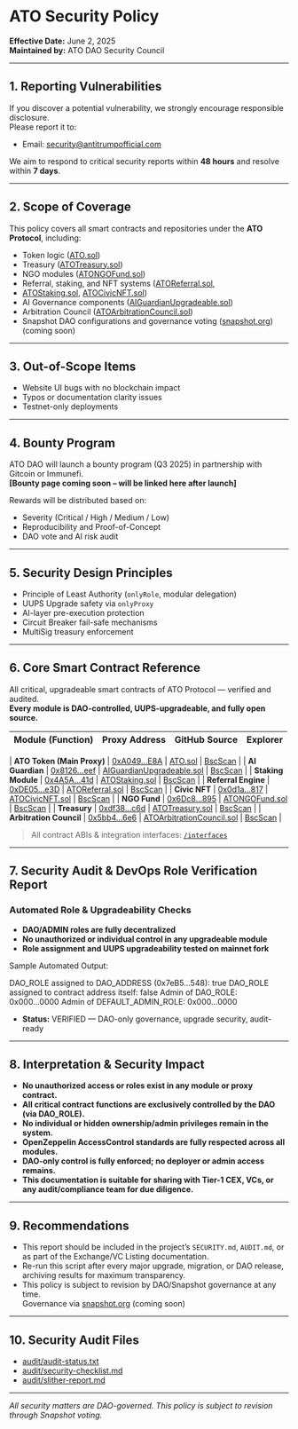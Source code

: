 # ATO Security Policy

**Effective Date:** June 2, 2025  
**Maintained by:** ATO DAO Security Council

---

## 1. Reporting Vulnerabilities

If you discover a potential vulnerability, we strongly encourage responsible disclosure.  
Please report it to:

- Email: [security@antitrumpofficial.com](mailto:security@antitrumpofficial.com)  
<!-- GPG Key: (coming soon) -->

We aim to respond to critical security reports within **48 hours** and resolve within **7 days**.

---

## 2. Scope of Coverage

This policy covers all smart contracts and repositories under the **ATO Protocol**, including:
- Token logic ([ATO.sol](contracts/core/ATO.sol))
- Treasury ([ATOTreasury.sol](contracts/modules/treasury/ATOTreasury.sol))
- NGO modules ([ATONGOFund.sol](contracts/modules/ngo/ATONGOFund.sol))
- Referral, staking, and NFT systems ([ATOReferral.sol](contracts/modules/referral/ATOReferral.sol),
- [ATOStaking.sol](contracts/modules/staking/ATOStaking.sol), [ATOCivicNFT.sol](contracts/modules/nft/ATOCivicNFT.sol))
- AI Governance components ([AIGuardianUpgradeable.sol](contracts/core/AIGuardianUpgradeable.sol))
- Arbitration Council ([ATOArbitrationCouncil.sol](contracts/modules/arbitration/ATOArbitrationCouncil.sol))
- Snapshot DAO configurations and governance voting ([snapshot.org](https://snapshot.org/#/ato.eth)) (coming soon)

---

## 3. Out-of-Scope Items

- Website UI bugs with no blockchain impact
- Typos or documentation clarity issues
- Testnet-only deployments

---

## 4. Bounty Program

ATO DAO will launch a bounty program (Q3 2025) in partnership with Gitcoin or Immunefi.  
**[Bounty page coming soon – will be linked here after launch]**

Rewards will be distributed based on:
- Severity (Critical / High / Medium / Low)
- Reproducibility and Proof-of-Concept
- DAO vote and AI risk audit

---

## 5. Security Design Principles

- Principle of Least Authority (`onlyRole`, modular delegation)
- UUPS Upgrade safety via `onlyProxy`
- AI-layer pre-execution protection
- Circuit Breaker fail-safe mechanisms
- MultiSig treasury enforcement

---

## 6. Core Smart Contract Reference

All critical, upgradeable smart contracts of ATO Protocol — verified and audited.  
**Every module is DAO-controlled, UUPS-upgradeable, and fully open source.**

| Module (Function)           | Proxy Address                                                                            | GitHub Source                                                           | Explorer                                     
|-----------------------------|------------------------------------------------------------------------------------------|-------------------------------------------------------------------------|----------------

| **ATO Token (Main Proxy)**  | [0xA049...E8A](https://bscscan.com/address/0xA04973912507064d0E7130b78eb527b68ca04E8A)   | [ATO.sol](contracts/core/ATO.sol)                                       | [BscScan](https://bscscan.com/address/0xA04973912507064d0E7130b78eb527b68ca04E8A)    |
| **AI Guardian**             | [0x8126...eef](https://bscscan.com/address/0x8126833b3128355A65Bc6416cb08AD4926949eef)   | [AIGuardianUpgradeable.sol](contracts/core/AIGuardianUpgradeable.sol)   | [BscScan](https://bscscan.com/address/0x8126833b3128355A65Bc6416cb08AD4926949eef)    |
| **Staking Module**          | [0x4A5A...41d](https://bscscan.com/address/0x4A5A98E56629cfC451eCe4503089DE9856A8841d)   | [ATOStaking.sol](contracts/modules/staking/ATOStaking.sol)              | [BscScan](https://bscscan.com/address/0x4A5A98E56629cfC451eCe4503089DE9856A8841d)    |
| **Referral Engine**         | [0xDE05...e3D](https://bscscan.com/address/0xDE055393D97d8b207faA2805319a0366A3631e3D)   | [ATOReferral.sol](contracts/modules/referral/ATOReferral.sol)           | [BscScan](https://bscscan.com/address/0xDE055393D97d8b207faA2805319a0366A3631e3D)    |
| **Civic NFT**               | [0x0d1a...817](https://bscscan.com/address/0x0d1aDf09d519ADA5F7894ea11Ac86Cc57A3f0817)   | [ATOCivicNFT.sol](contracts/modules/nft/ATOCivicNFT.sol)                | [BscScan](https://bscscan.com/address/0x0d1aDf09d519ADA5F7894ea11Ac86Cc57A3f0817)    |
| **NGO Fund**                | [0x6Dc8...895](https://bscscan.com/address/0x6Dc86480BdAC456F00585e95eFe138E4Bb527895)   | [ATONGOFund.sol](contracts/modules/ngo/ATONGOFund.sol)                  | [BscScan](https://bscscan.com/address/0x6Dc86480BdAC456F00585e95eFe138E4Bb527895)    |
| **Treasury**                | [0xdf38...c6d](https://bscscan.com/address/0xdf380eb404C33abF3c5793543cb9Efdd35c9Ec6d)   | [ATOTreasury.sol](contracts/modules/treasury/ATOTreasury.sol)           | [BscScan](https://bscscan.com/address/0xdf380eb404C33abF3c5793543cb9Efdd35c9Ec6d)    |
| **Arbitration Council**     | [0x5bb4...6e6](https://bscscan.com/address/0x5bb43A0417b2363e79fFaCE25894d1EF1159D6e6)   | [ATOArbitrationCouncil.sol](contracts/modules/arbitration/ATOArbitrationCouncil.sol) | [BscScan](https://bscscan.com/address/0x5bb43A0417b2363e79fFaCE25894d1EF1159D6e6)    |

> All contract ABIs & integration interfaces: [`/interfaces`](https://github.com/antitrumpofficial/ATO-DAO-Stack/tree/main/interfaces)

---

## 7. Security Audit & DevOps Role Verification Report

### Automated Role & Upgradeability Checks

- **DAO/ADMIN roles are fully decentralized**
- **No unauthorized or individual control in any upgradeable module**
- **Role assignment and UUPS upgradeability tested on mainnet fork**

Sample Automated Output:

DAO_ROLE assigned to DAO_ADDRESS (0x7eB5...548): true
DAO_ROLE assigned to contract address itself: false
Admin of DAO_ROLE: 0x000...0000
Admin of DEFAULT_ADMIN_ROLE: 0x000...0000


- **Status:** VERIFIED — DAO-only governance, upgrade security, audit-ready

---

## 8. Interpretation & Security Impact

- **No unauthorized access or roles exist in any module or proxy contract.**
- **All critical contract functions are exclusively controlled by the DAO (via DAO_ROLE).**
- **No individual or hidden ownership/admin privileges remain in the system.**
- **OpenZeppelin AccessControl standards are fully respected across all modules.**
- **DAO-only control is fully enforced; no deployer or admin access remains.**
- **This documentation is suitable for sharing with Tier-1 CEX, VCs, or any audit/compliance team for due diligence.**

---

## 9. Recommendations

- This report should be included in the project’s `SECURITY.md`, `AUDIT.md`, or as part of the Exchange/VC Listing documentation.
- Re-run this script after every major upgrade, migration, or DAO release, archiving results for maximum transparency.
- This policy is subject to revision by DAO/Snapshot governance at any time.  
  Governance via [snapshot.org](https://snapshot.org/#/ato.eth) (coming soon)

---

## 10. Security Audit Files

- [audit/audit-status.txt](audit/audit-status.txt)
- [audit/security-checklist.md](audit/security-checklist.md)
- [audit/slither-report.md](audit/slither-report.md)

---

*All security matters are DAO-governed. This policy is subject to revision through Snapshot voting.*






